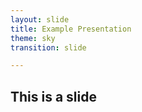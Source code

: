 ```yaml
---
layout: slide
title: Example Presentation
theme: sky
transition: slide

---
```

<section data-markdown>

## This is a slide

</section>
